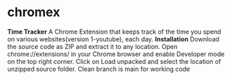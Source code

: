 # chromex
**Time Tracker**
A Chrome Extension that keeps track of the time you spend on various websites(version 1-youtube), each day.
**Installation**
Download the source code as ZIP and extract it to any location.
Open chrome://extensions/ in your Chrome browser and enable Developer mode on the top right corner.
Click on Load unpacked and select the location of unzipped source folder.
Clean branch is main for working code
